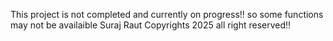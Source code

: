 This project is not completed and currently on progress!!
so some functions may not be availaible 
Suraj Raut Copyrights 2025 all right reserved!!

